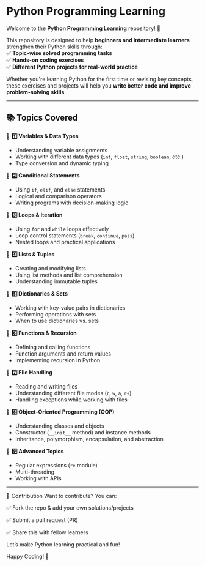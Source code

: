 #  Python Programming Learning  

Welcome to the **Python Programming Learning** repository! 🐍  

This repository is designed to help **beginners and intermediate learners** strengthen their Python skills through:  
✅ **Topic-wise solved programming tasks**  
✅ **Hands-on coding exercises**  
✅ **Different Python projects for real-world practice**  

Whether you're learning Python for the first time or revising key concepts, these exercises and projects will help you **write better code and improve problem-solving skills**.  

---

## 📚 Topics Covered  

🔹 **1️⃣ Variables & Data Types**  
- Understanding variable assignments  
- Working with different data types (`int`, `float`, `string`, `boolean`, etc.)  
- Type conversion and dynamic typing  

🔹 **2️⃣ Conditional Statements**  
- Using `if`, `elif`, and `else` statements  
- Logical and comparison operators  
- Writing programs with decision-making logic  

🔹 **3️⃣ Loops & Iteration**  
- Using `for` and `while` loops effectively  
- Loop control statements (`break`, `continue`, `pass`)  
- Nested loops and practical applications  

🔹 **4️⃣ Lists & Tuples**  
- Creating and modifying lists  
- Using list methods and list comprehension  
- Understanding immutable tuples  

🔹 **5️⃣ Dictionaries & Sets**  
- Working with key-value pairs in dictionaries  
- Performing operations with sets  
- When to use dictionaries vs. sets  

🔹 **6️⃣ Functions & Recursion**  
- Defining and calling functions  
- Function arguments and return values  
- Implementing recursion in Python  

🔹 **7️⃣ File Handling**  
- Reading and writing files  
- Understanding different file modes (`r`, `w`, `a`, `r+`)  
- Handling exceptions while working with files  

🔹 **8️⃣ Object-Oriented Programming (OOP)**  
- Understanding classes and objects  
- Constructor (`__init__` method) and instance methods  
- Inheritance, polymorphism, encapsulation, and abstraction  

🔹 **9️⃣ Advanced Topics**  
- Regular expressions (`re` module)  
- Multi-threading  
- Working with APIs  

---

🤝 Contribution
Want to contribute? You can:

✅ Fork the repo & add your own solutions/projects

✅ Submit a pull request (PR)

✅ Share this with fellow learners


Let’s make Python learning practical and fun! 

   Happy Coding! 🎯







